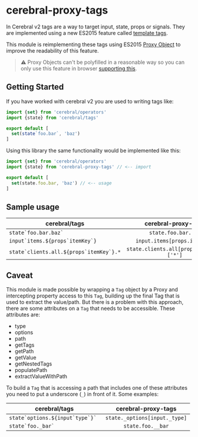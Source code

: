 cerebral-proxy-tags
=========================

In Cerebral v2 tags are a way to target input, state, props or signals. They are
implemented using a new ES2015 feature called [template tags](https://developer.mozilla.org/en-US/docs/Web/JavaScript/Reference/Template_literals#Tagged_template_literals).

This module is reimplementing these tags using ES2015 [Proxy Object](https://developer.mozilla.org/en/docs/Web/JavaScript/Reference/Global_Objects/Proxy) to improve the readability
of this feature.

> :warning: Proxy Objects can't be polyfilled in a reasonable way so you can
only use this feature in browser [supporting this](http://caniuse.com/#feat=proxy).

## Getting Started

If you have worked with cerebral v2 you are used to writing tags like:

```js
import {set} from 'cerebral/operators'
import {state} from 'cerebral/tags'

export default [
  set(state`foo.bar`, 'baz')
]
```

Using this library the same functionality would be implemented like this:

```js
import {set} from 'cerebral/operators'
import {state} from 'cerebral-proxy-tags' // <-- import

export default [
  set(state.foo.bar, 'baz') // <-- usage
]
```

## Sample usage

|             cerebral/tags                  |         cerebral-proxy-tags             |
| ------------------------------------------ |:---------------------------------------:|
| ```state`foo.bar.baz` ```                  | `state.foo.bar.baz`                     |
| ```input`items.${props`itemKey`}```        | `input.items[props.itemKey]`            |
| ```state`clients.all.${props`itemKey`}.*```| `state.clients.all[props.itemKey]['*']` |


## Caveat

This module is made possible by wrapping a `Tag` object by a Proxy and intercepting property
access to this `Tag`, building up the final Tag that is used to extract the value/path. But there is a problem with this approach, there are some attributes on a `Tag` that needs to be accessible. These attributes are:

* type
* options
* path
* getTags
* getPath
* getValue
* getNestedTags
* populatePath
* extractValueWithPath

To build a `Tag` that is accessing a path that includes one of these attributes you
need to put a underscore (`_`) in front of it. Some examples:

|             cerebral/tags                  |         cerebral-proxy-tags             |
| ------------------------------------------ |:---------------------------------------:|
| ```state`options.${input`type`}` ```       | `state._options[input._type]`           |
| ```state`foo._bar` ```                     | `state.foo.__bar`                       |
